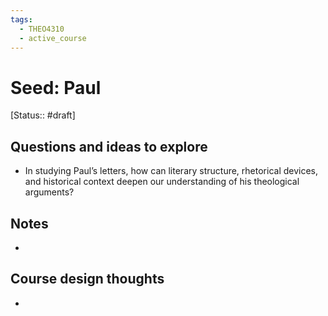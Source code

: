 ```yaml
---
tags:
  - THEO4310
  - active_course
---
```


# Seed: Paul
[Status:: #draft]
## Questions and ideas to explore
- In studying Paul’s letters, how can literary structure, rhetorical devices, and historical context deepen our understanding of his theological arguments?

## Notes
- 

## Course design thoughts
- 